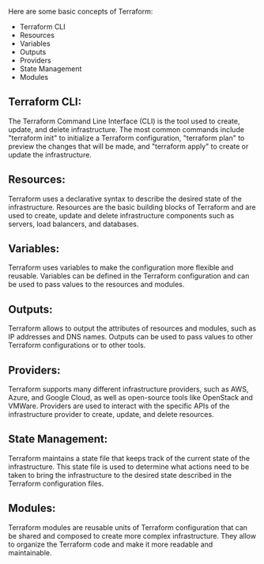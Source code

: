 

Here are some basic concepts of Terraform:

- Terraform CLI
- Resources
- Variables
- Outputs 
- Providers
- State Management
- Modules

## Terraform CLI: 

The Terraform Command Line Interface (CLI) is the tool used to create, update, and delete infrastructure. The most common commands include "terraform init" to initialize a Terraform configuration, "terraform plan" to preview the changes that will be made, and "terraform apply" to create or update the infrastructure.

## Resources:

 Terraform uses a declarative syntax to describe the desired state of the infrastructure. Resources are the basic building blocks of Terraform and are used to create, update and delete infrastructure components such as servers, load balancers, and databases.

 ## Variables: 
 
 Terraform uses variables to make the configuration more flexible and reusable. Variables can be defined in the Terraform configuration and can be used to pass values to the resources and modules.

## Outputs: 

Terraform allows to output the attributes of resources and modules, such as IP addresses and DNS names. Outputs can be used to pass values to other Terraform configurations or to other tools.

## Providers: 

Terraform supports many different infrastructure providers, such as AWS, Azure, and Google Cloud, as well as open-source tools like OpenStack and VMWare. Providers are used to interact with the specific APIs of the infrastructure provider to create, update, and delete resources.

## State Management: 

Terraform maintains a state file that keeps track of the current state of the infrastructure. This state file is used to determine what actions need to be taken to bring the infrastructure to the desired state described in the Terraform configuration files.

## Modules: 

Terraform modules are reusable units of Terraform configuration that can be shared and composed to create more complex infrastructure. They allow to organize the Terraform code and make it more readable and maintainable.

